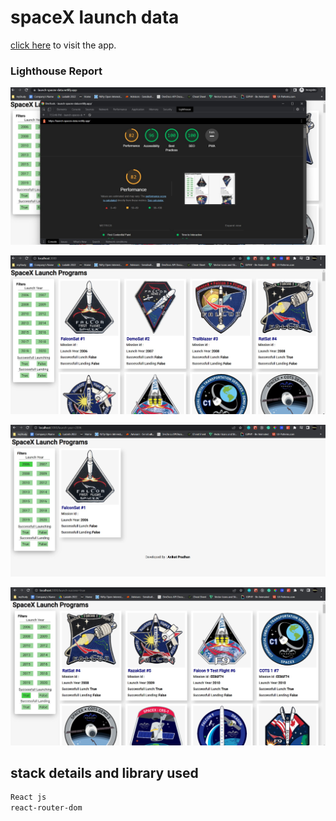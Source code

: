 # spaceX launch data

[click here](https://launch-spacex-data.netlify.app/) to visit the app.

### Lighthouse Report

![Screenshot](https://github.com/Aniket-ap/techdome-assignment/blob/main/src/assets/lightgouseReport.jpg?raw=true)

![Screenshot](https://github.com/Aniket-ap/techdome-assignment/blob/main/src/assets/ss1.jpg?raw=true)

![screenshot](https://github.com/Aniket-ap/techdome-assignment/blob/main/src/assets/ss2.jpg?raw=true)

![screenshot](https://github.com/Aniket-ap/techdome-assignment/blob/main/src/assets/ss3.jpg?raw=true)

## stack details and library used
```bash
React js
react-router-dom
```
